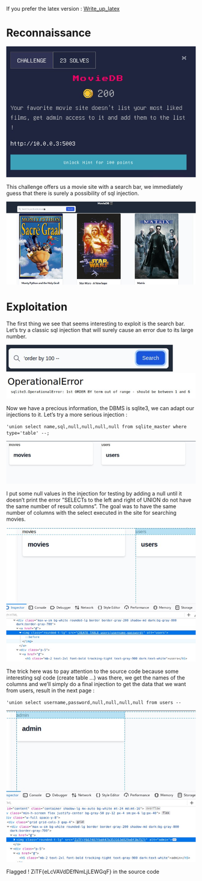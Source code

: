  If you prefer the latex version : [Write_up_latex](./Write_up_MovieDB.pdf)
 
 # Reconnaissance
 ![i1](dbmovie.jpg)
 
This challenge offers us a movie site with a search bar, we immediately guess that there is surely a possibility of sql injection.

![i2](dbmovie2.jpg)

 # Exploitation

The first thing we see that seems interesting to exploit is the search bar. Let’s
try a classic sql injection that will surely cause an error due to its large number.

![i3](1.jpg)
![i3](2.jpg)

Now we have a precious information, the DBMS is sqlite3, we can adapt our
injections to it. Let’s try a more serious injection :

`'union select name,sql,null,null,null,null from sqlite_master where type='table' --; `

![i3](3.jpg)

I put some null values in the injection for testing by adding a null until it
doesn’t print the error ”SELECTs to the left and right of UNION do not have
the same number of result columns”. The goal was to have the same number
of columns with the select executed in the site for searching movies.

![i3](4.jpg)

The trick here was to pay attention to the source code because some
interesting sql code (create table ...) was there, we get the names of the
columns and we’ll simply do a final injection to get the data that we want
from users, result in the next page :

`'union select username,password,null,null,null,null from users --`

![i3](5.jpg)

Flagged ! ZiTF{eLcVAVdDEfNmLjLEWGqF} in the source code
